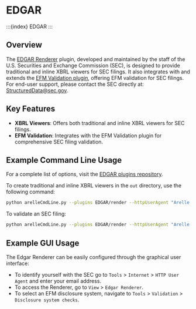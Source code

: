 # EDGAR

:::{index} EDGAR
:::

## Overview

The [EDGAR Renderer][github-edgar-renderer] plugin, developed and maintained by the staff of the U.S. Securities and Exchange
Commission (SEC), is designed to provide traditional and inline XBRL viewers for SEC filings. It also integrates with
and extends the [EFM Validation plugin][github-validate-efm], offering EFM validation for SEC filings. For end-user support,
please contact the SEC directly at: [StructuredData@sec.gov][sec-email].

## Key Features

- **XBRL Viewers**: Offers both traditional and inline XBRL viewers for SEC filings.
- **EFM Validation**: Integrates with the EFM Validation plugin for comprehensive SEC filing validation.

## Example Command Line Usage

For a complete list of options, visit the [EDGAR plugins repository][github-edgar-renderer].

To create traditional and inline XBRL viewers in the `out` directory, use the following command:

```bash
python arelleCmdLine.py --plugins EDGAR/render --httpUserAgent "Arelle via <your-email-address>" --disclosureSystem efm --reports out --file filing-documents.zip
```

To validate an SEC filing:

```bash
python arelleCmdLine.py --plugins EDGAR/render --httpUserAgent "Arelle via <your-email-address>" --disclosureSystem efm --validate --file filing-documents.zip
```

## Example GUI Usage

The Edgar Renderer can be easily configured through the graphical user interface:

- To identify yourself with the SEC go to `Tools` > `Internet` > `HTTP User Agent` and enter your email address.
- To access the Renderer, go to `View` > `Edgar Renderer`.
- To select an EFM disclosure system, navigate to `Tools` > `Validation` > `Disclosure system checks`.

[github-edgar-renderer]: https://github.com/Arelle/EDGAR/tree/master/render
[github-validate-efm]: https://github.com/Arelle/EDGAR/tree/master/validate
[sec-email]: mailto:StructuredData@sec.gov
